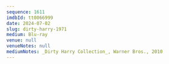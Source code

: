 ```yaml
---
sequence: 1611
imdbId: tt0066999
date: 2024-07-02
slug: dirty-harry-1971
medium: Blu-ray
venue: null
venueNotes: null
mediumNotes: _Dirty Harry Collection_, Warner Bros., 2010
---
```


